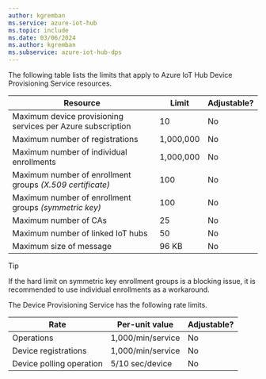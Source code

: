 ```yaml
---
author: kgremban
ms.service: azure-iot-hub
ms.topic: include
ms.date: 03/06/2024
ms.author: kgremban
ms.subservice: azure-iot-hub-dps
---
```


The following table lists the limits that apply to Azure IoT Hub Device Provisioning Service resources.

| Resource | Limit | Adjustable? |
| --- | --- | --- |
| Maximum device provisioning services per Azure subscription | 10 | No |
| Maximum number of registrations | 1,000,000 | No |
| Maximum number of individual enrollments | 1,000,000 | No |
| Maximum number of enrollment groups *(X.509 certificate)* | 100 | No |
| Maximum number of enrollment groups *(symmetric key)* | 100 | No |
| Maximum number of CAs | 25 | No |
| Maximum number of linked IoT hubs | 50 | No |
| Maximum size of message | 96 KB| No |

> [!TIP]
> If the hard limit on symmetric key enrollment groups is a blocking issue, it is recommended to use individual enrollments as a workaround.

The Device Provisioning Service has the following rate limits.

| Rate | Per-unit value | Adjustable? |
| --- | --- | --- |
| Operations | 1,000/min/service | No |
| Device registrations | 1,000/min/service | No |
| Device polling operation | 5/10 sec/device | No |


